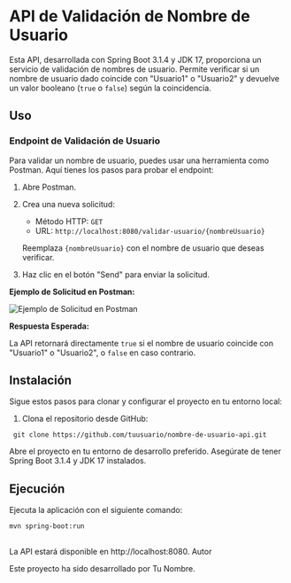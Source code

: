 # API de Validación de Nombre de Usuario

Esta API, desarrollada con Spring Boot 3.1.4 y JDK 17, proporciona un servicio de validación de nombres de usuario. Permite verificar si un nombre de usuario dado coincide con "Usuario1" o "Usuario2" y devuelve un valor booleano (`true` o `false`) según la coincidencia.

## Uso

### Endpoint de Validación de Usuario

Para validar un nombre de usuario, puedes usar una herramienta como Postman. Aquí tienes los pasos para probar el endpoint:

1. Abre Postman.

2. Crea una nueva solicitud:

   - Método HTTP: `GET`
   - URL: `http://localhost:8080/validar-usuario/{nombreUsuario}`

   Reemplaza `{nombreUsuario}` con el nombre de usuario que deseas verificar.

3. Haz clic en el botón "Send" para enviar la solicitud.

**Ejemplo de Solicitud en Postman:**

![Ejemplo de Solicitud en Postman](https://example.com/path/to/screenshot.png)

**Respuesta Esperada:**

La API retornará directamente `true` si el nombre de usuario coincide con "Usuario1" o "Usuario2", o `false` en caso contrario.

## Instalación

Sigue estos pasos para clonar y configurar el proyecto en tu entorno local:

1. Clona el repositorio desde GitHub:


```shell
 git clone https://github.com/tuusuario/nombre-de-usuario-api.git
```

Abre el proyecto en tu entorno de desarrollo preferido. Asegúrate de tener Spring Boot 3.1.4 y JDK 17 instalados.

## Ejecución

Ejecuta la aplicación con el siguiente comando:

```shell
mvn spring-boot:run
```
##
La API estará disponible en http://localhost:8080.
Autor

Este proyecto ha sido desarrollado por Tu Nombre.
